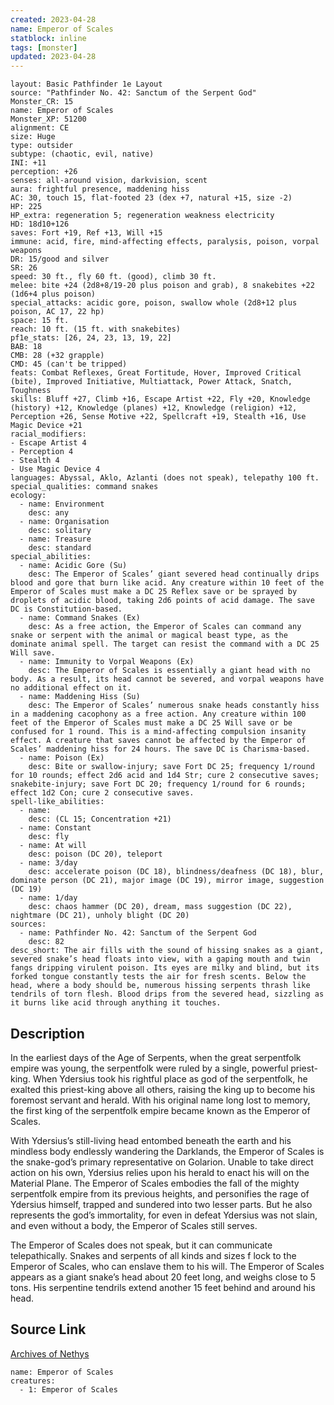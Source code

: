 ```yaml
---
created: 2023-04-28
name: Emperor of Scales
statblock: inline
tags: [monster]
updated: 2023-04-28
---
```

```statblock
layout: Basic Pathfinder 1e Layout
source: "Pathfinder No. 42: Sanctum of the Serpent God"
Monster_CR: 15
name: Emperor of Scales
Monster_XP: 51200
alignment: CE
size: Huge
type: outsider
subtype: (chaotic, evil, native)
INI: +11
perception: +26
senses: all-around vision, darkvision, scent
aura: frightful presence, maddening hiss
AC: 30, touch 15, flat-footed 23 (dex +7, natural +15, size -2)
HP: 225
HP_extra: regeneration 5; regeneration weakness electricity
HD: 18d10+126
saves: Fort +19, Ref +13, Will +15
immune: acid, fire, mind-affecting effects, paralysis, poison, vorpal weapons
DR: 15/good and silver
SR: 26
speed: 30 ft., fly 60 ft. (good), climb 30 ft.
melee: bite +24 (2d8+8/19-20 plus poison and grab), 8 snakebites +22 (1d6+4 plus poison)
special_attacks: acidic gore, poison, swallow whole (2d8+12 plus poison, AC 17, 22 hp)
space: 15 ft.
reach: 10 ft. (15 ft. with snakebites)
pf1e_stats: [26, 24, 23, 13, 19, 22]
BAB: 18
CMB: 28 (+32 grapple)
CMD: 45 (can't be tripped)
feats: Combat Reflexes, Great Fortitude, Hover, Improved Critical (bite), Improved Initiative, Multiattack, Power Attack, Snatch, Toughness
skills: Bluff +27, Climb +16, Escape Artist +22, Fly +20, Knowledge (history) +12, Knowledge (planes) +12, Knowledge (religion) +12, Perception +26, Sense Motive +22, Spellcraft +19, Stealth +16, Use Magic Device +21
racial_modifiers:
- Escape Artist 4
- Perception 4
- Stealth 4
- Use Magic Device 4
languages: Abyssal, Aklo, Azlanti (does not speak), telepathy 100 ft.
special_qualities: command snakes
ecology:
  - name: Environment
    desc: any
  - name: Organisation
    desc: solitary
  - name: Treasure
    desc: standard
special_abilities:
  - name: Acidic Gore (Su)
    desc: The Emperor of Scales’ giant severed head continually drips blood and gore that burn like acid. Any creature within 10 feet of the Emperor of Scales must make a DC 25 Reflex save or be sprayed by droplets of acidic blood, taking 2d6 points of acid damage. The save DC is Constitution-based.
  - name: Command Snakes (Ex)
    desc: As a free action, the Emperor of Scales can command any snake or serpent with the animal or magical beast type, as the dominate animal spell. The target can resist the command with a DC 25 Will save.
  - name: Immunity to Vorpal Weapons (Ex)
    desc: The Emperor of Scales is essentially a giant head with no body. As a result, its head cannot be severed, and vorpal weapons have no additional effect on it.
  - name: Maddening Hiss (Su)
    desc: The Emperor of Scales’ numerous snake heads constantly hiss in a maddening cacophony as a free action. Any creature within 100 feet of the Emperor of Scales must make a DC 25 Will save or be confused for 1 round. This is a mind-affecting compulsion insanity effect. A creature that saves cannot be affected by the Emperor of Scales’ maddening hiss for 24 hours. The save DC is Charisma-based.
  - name: Poison (Ex)
    desc: Bite or swallow-injury; save Fort DC 25; frequency 1/round for 10 rounds; effect 2d6 acid and 1d4 Str; cure 2 consecutive saves; snakebite-injury; save Fort DC 20; frequency 1/round for 6 rounds; effect 1d2 Con; cure 2 consecutive saves.
spell-like_abilities:
  - name:
    desc: (CL 15; Concentration +21)
  - name: Constant
    desc: fly
  - name: At will
    desc: poison (DC 20), teleport
  - name: 3/day
    desc: accelerate poison (DC 18), blindness/deafness (DC 18), blur, dominate person (DC 21), major image (DC 19), mirror image, suggestion (DC 19)
  - name: 1/day
    desc: chaos hammer (DC 20), dream, mass suggestion (DC 22), nightmare (DC 21), unholy blight (DC 20)
sources:
  - name: Pathfinder No. 42: Sanctum of the Serpent God
    desc: 82
desc_short: The air fills with the sound of hissing snakes as a giant, severed snake’s head floats into view, with a gaping mouth and twin fangs dripping virulent poison. Its eyes are milky and blind, but its forked tongue constantly tests the air for fresh scents. Below the head, where a body should be, numerous hissing serpents thrash like tendrils of torn flesh. Blood drips from the severed head, sizzling as it burns like acid through anything it touches.
```
## Description
In the earliest days of the Age of Serpents, when the great serpentfolk empire was young, the serpentfolk were ruled by a single, powerful priest-king. When Ydersius took his rightful place as god of the serpentfolk, he exalted this priest-king above all others, raising the king up to become his foremost servant and herald. With his original name long lost to memory, the first king of the serpentfolk empire became known as the Emperor of Scales.

With Ydersius’s still-living head entombed beneath the earth and his mindless body endlessly wandering the Darklands, the Emperor of Scales is the snake-god’s primary representative on Golarion. Unable to take direct action on his own, Ydersius relies upon his herald to enact his will on the Material Plane. The Emperor of Scales embodies the fall of the mighty serpentfolk empire from its previous heights, and personifies the rage of Ydersius himself, trapped and sundered into two lesser parts. But he also represents the god’s immortality, for even in defeat Ydersius was not slain, and even without a body, the Emperor of Scales still serves.

The Emperor of Scales does not speak, but it can communicate telepathically. Snakes and serpents of all kinds and sizes f lock to the Emperor of Scales, who can enslave them to his will. The Emperor of Scales appears as a giant snake’s head about 20 feet long, and weighs close to 5 tons. His serpentine tendrils extend another 15 feet behind and around his head.
## Source Link
[Archives of Nethys](https://aonprd.com/MonsterDisplay.aspx?ItemName=Emperor%20of%20Scales)
```encounter-table
name: Emperor of Scales
creatures:
  - 1: Emperor of Scales
```
